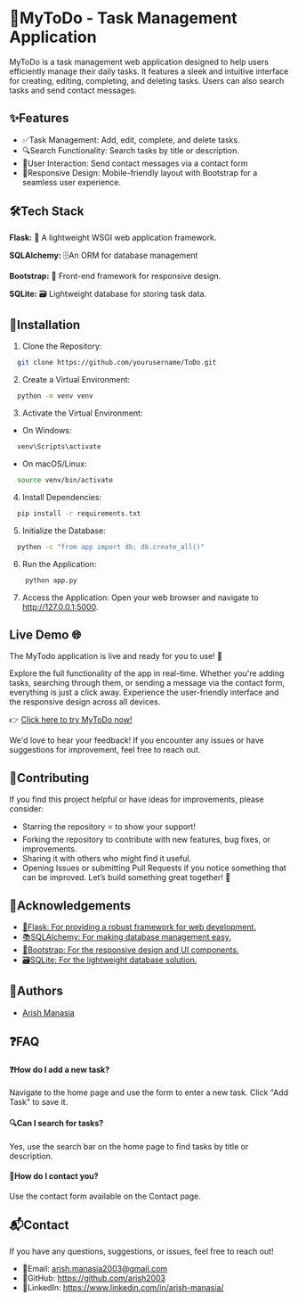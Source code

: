 
# 📝MyToDo - Task Management Application

MyToDo is a task management web application designed to help users efficiently manage their daily tasks. It features a sleek and intuitive interface for creating, editing, completing, and deleting tasks. Users can also search tasks and send contact messages.


## ✨Features

- ✅Task Management: Add, edit, complete, and delete tasks.
- 🔍Search Functionality: Search tasks by title or description.
- 📩User Interaction: Send contact messages via a contact form
- 📱Responsive Design: Mobile-friendly layout with Bootstrap for a seamless user experience.


## 🛠️Tech Stack

**Flask:** 🐍 A lightweight WSGI web application framework.

**SQLAlchemy:** 🗄️An ORM for database management

**Bootstrap:** 🎨 Front-end framework for responsive design.

**SQLite:** 🗃️ Lightweight database for storing task data.
## 🚀Installation

1. Clone the Repository:

```bash
  git clone https://github.com/yourusername/ToDo.git
```

2. Create a Virtual Environment:

```bash
  python -m venv venv
```    
3. Activate the Virtual Environment:
 - On Windows:
```bash
  venv\Scripts\activate
```   
- On macOS/Linux:
```bash
  source venv/bin/activate
``` 
 4. Install Dependencies:

```bash
  pip install -r requirements.txt
```
5. Initialize the Database:

```bash
  python -c "from app import db; db.create_all()"
```  
6. Run the Application:

```bash
    python app.py
```
7. Access the Application: Open your web browser and navigate to http://127.0.0.1:5000.

## Live Demo 🌐

The MyTodo application is live and ready for you to use! 🚀

Explore the full functionality of the app in real-time. Whether you're adding tasks, searching through them, or sending a message via the contact form, everything is just a click away. Experience the user-friendly interface and the responsive design across all devices.

👉 [Click here to try MyToDo now!](https://todo-arish.onrender.com/)

We'd love to hear your feedback! If you encounter any issues or have suggestions for improvement, feel free to reach out.



## 🤝Contributing

If you find this project helpful or have ideas for improvements, please consider:

- Starring the repository ⭐ to show your support!
- Forking the repository to contribute with new features, bug fixes, or improvements.
- Sharing it with others who might find it useful.
- Opening Issues or submitting Pull Requests if you notice something that can be improved.
Let’s build something great together! 🙌
## 🙏Acknowledgements

 - [🌟Flask: For providing a robust framework for web development.](https://flask.palletsprojects.com/en/3.0.x/quickstart/)
 - [📚SQLAlchemy: For making database management easy.](https://docs.sqlalchemy.org/en/20/)
 - [🎨Bootstrap: For the responsive design and UI components.](https://getbootstrap.com/docs/4.1/getting-started/introduction/)
  - [🗃️SQLite: For the lightweight database solution.](https://www.sqlite.org/docs.html)


## 👤Authors

- [Arish Manasia](https://github.com/arish2003)


## ❓FAQ

#### ❓How do I add a new task?

Navigate to the home page and use the form to enter a new task. Click "Add Task" to save it.

#### 🔍Can I search for tasks?

 Yes, use the search bar on the home page to find tasks by title or description.

#### 💬How do I contact you?

Use the contact form available on the Contact page.

## 📬Contact

If you have any questions, suggestions, or issues, feel free to reach out!

- 📧Email: arish.manasia2003@gmail.com
- 🐙GitHub: https://github.com/arish2003
- 💼LinkedIn: https://www.linkedin.com/in/arish-manasia/
